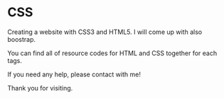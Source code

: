 # CSS
Creating a website with CSS3 and HTML5. I will come up with also boostrap.

You can find all of resource codes for HTML and CSS together for each tags.

If you need any help, please contact with me!

Thank you for visiting.
